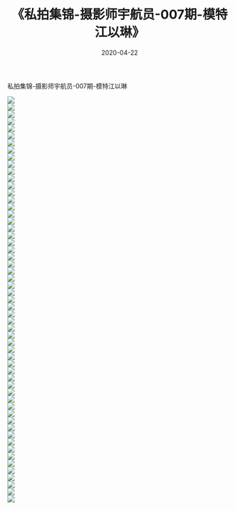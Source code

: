 ﻿---
layout: post
title:  《私拍集锦-摄影师宇航员-007期-模特江以琳》
date:   2020-04-22
img: http://imgx.orgx.ga/漏D/网络美图/2020/私拍集锦-摄影师宇航员-007期-模特江以琳/000.jpg
categories: [美女, 清纯, 唯美]
---

私拍集锦-摄影师宇航员-007期-模特江以琳

  ![](http://imgx.orgx.ga/漏D/网络美图/2020/私拍集锦-摄影师宇航员-007期-模特江以琳/001.jpg) <br> ![](http://imgx.orgx.ga/漏D/网络美图/2020/私拍集锦-摄影师宇航员-007期-模特江以琳/002.jpg) <br> ![](http://imgx.orgx.ga/漏D/网络美图/2020/私拍集锦-摄影师宇航员-007期-模特江以琳/003.jpg) <br> ![](http://imgx.orgx.ga/漏D/网络美图/2020/私拍集锦-摄影师宇航员-007期-模特江以琳/004.jpg) <br> ![](http://imgx.orgx.ga/漏D/网络美图/2020/私拍集锦-摄影师宇航员-007期-模特江以琳/005.jpg) <br> ![](http://imgx.orgx.ga/漏D/网络美图/2020/私拍集锦-摄影师宇航员-007期-模特江以琳/006.jpg) <br> ![](http://imgx.orgx.ga/漏D/网络美图/2020/私拍集锦-摄影师宇航员-007期-模特江以琳/007.jpg) <br> ![](http://imgx.orgx.ga/漏D/网络美图/2020/私拍集锦-摄影师宇航员-007期-模特江以琳/008.jpg) <br> ![](http://imgx.orgx.ga/漏D/网络美图/2020/私拍集锦-摄影师宇航员-007期-模特江以琳/009.jpg) <br> ![](http://imgx.orgx.ga/漏D/网络美图/2020/私拍集锦-摄影师宇航员-007期-模特江以琳/010.jpg) <br> ![](http://imgx.orgx.ga/漏D/网络美图/2020/私拍集锦-摄影师宇航员-007期-模特江以琳/011.jpg) <br> ![](http://imgx.orgx.ga/漏D/网络美图/2020/私拍集锦-摄影师宇航员-007期-模特江以琳/012.jpg) <br> ![](http://imgx.orgx.ga/漏D/网络美图/2020/私拍集锦-摄影师宇航员-007期-模特江以琳/013.jpg) <br> ![](http://imgx.orgx.ga/漏D/网络美图/2020/私拍集锦-摄影师宇航员-007期-模特江以琳/014.jpg) <br> ![](http://imgx.orgx.ga/漏D/网络美图/2020/私拍集锦-摄影师宇航员-007期-模特江以琳/015.jpg) <br> ![](http://imgx.orgx.ga/漏D/网络美图/2020/私拍集锦-摄影师宇航员-007期-模特江以琳/016.jpg) <br> ![](http://imgx.orgx.ga/漏D/网络美图/2020/私拍集锦-摄影师宇航员-007期-模特江以琳/017.jpg) <br> ![](http://imgx.orgx.ga/漏D/网络美图/2020/私拍集锦-摄影师宇航员-007期-模特江以琳/018.jpg) <br> ![](http://imgx.orgx.ga/漏D/网络美图/2020/私拍集锦-摄影师宇航员-007期-模特江以琳/019.jpg) <br> ![](http://imgx.orgx.ga/漏D/网络美图/2020/私拍集锦-摄影师宇航员-007期-模特江以琳/020.jpg) <br> ![](http://imgx.orgx.ga/漏D/网络美图/2020/私拍集锦-摄影师宇航员-007期-模特江以琳/021.jpg) <br> ![](http://imgx.orgx.ga/漏D/网络美图/2020/私拍集锦-摄影师宇航员-007期-模特江以琳/022.jpg) <br> ![](http://imgx.orgx.ga/漏D/网络美图/2020/私拍集锦-摄影师宇航员-007期-模特江以琳/023.jpg) <br> ![](http://imgx.orgx.ga/漏D/网络美图/2020/私拍集锦-摄影师宇航员-007期-模特江以琳/024.jpg) <br> ![](http://imgx.orgx.ga/漏D/网络美图/2020/私拍集锦-摄影师宇航员-007期-模特江以琳/025.jpg) <br> ![](http://imgx.orgx.ga/漏D/网络美图/2020/私拍集锦-摄影师宇航员-007期-模特江以琳/026.jpg) <br> ![](http://imgx.orgx.ga/漏D/网络美图/2020/私拍集锦-摄影师宇航员-007期-模特江以琳/027.jpg) <br> ![](http://imgx.orgx.ga/漏D/网络美图/2020/私拍集锦-摄影师宇航员-007期-模特江以琳/028.jpg) <br> ![](http://imgx.orgx.ga/漏D/网络美图/2020/私拍集锦-摄影师宇航员-007期-模特江以琳/029.jpg) <br> ![](http://imgx.orgx.ga/漏D/网络美图/2020/私拍集锦-摄影师宇航员-007期-模特江以琳/030.jpg) <br> ![](http://imgx.orgx.ga/漏D/网络美图/2020/私拍集锦-摄影师宇航员-007期-模特江以琳/031.jpg) <br> ![](http://imgx.orgx.ga/漏D/网络美图/2020/私拍集锦-摄影师宇航员-007期-模特江以琳/032.jpg) <br> ![](http://imgx.orgx.ga/漏D/网络美图/2020/私拍集锦-摄影师宇航员-007期-模特江以琳/033.jpg) <br> ![](http://imgx.orgx.ga/漏D/网络美图/2020/私拍集锦-摄影师宇航员-007期-模特江以琳/034.jpg) <br> ![](http://imgx.orgx.ga/漏D/网络美图/2020/私拍集锦-摄影师宇航员-007期-模特江以琳/035.jpg) <br> ![](http://imgx.orgx.ga/漏D/网络美图/2020/私拍集锦-摄影师宇航员-007期-模特江以琳/036.jpg) <br> ![](http://imgx.orgx.ga/漏D/网络美图/2020/私拍集锦-摄影师宇航员-007期-模特江以琳/037.jpg) <br> ![](http://imgx.orgx.ga/漏D/网络美图/2020/私拍集锦-摄影师宇航员-007期-模特江以琳/038.jpg) <br> ![](http://imgx.orgx.ga/漏D/网络美图/2020/私拍集锦-摄影师宇航员-007期-模特江以琳/039.jpg) <br> ![](http://imgx.orgx.ga/漏D/网络美图/2020/私拍集锦-摄影师宇航员-007期-模特江以琳/040.jpg) <br> ![](http://imgx.orgx.ga/漏D/网络美图/2020/私拍集锦-摄影师宇航员-007期-模特江以琳/041.jpg) <br> ![](http://imgx.orgx.ga/漏D/网络美图/2020/私拍集锦-摄影师宇航员-007期-模特江以琳/042.jpg) <br> ![](http://imgx.orgx.ga/漏D/网络美图/2020/私拍集锦-摄影师宇航员-007期-模特江以琳/043.jpg) <br> ![](http://imgx.orgx.ga/漏D/网络美图/2020/私拍集锦-摄影师宇航员-007期-模特江以琳/044.jpg) <br> ![](http://imgx.orgx.ga/漏D/网络美图/2020/私拍集锦-摄影师宇航员-007期-模特江以琳/045.jpg) <br> ![](http://imgx.orgx.ga/漏D/网络美图/2020/私拍集锦-摄影师宇航员-007期-模特江以琳/046.jpg) <br> ![](http://imgx.orgx.ga/漏D/网络美图/2020/私拍集锦-摄影师宇航员-007期-模特江以琳/047.jpg) <br> ![](http://imgx.orgx.ga/漏D/网络美图/2020/私拍集锦-摄影师宇航员-007期-模特江以琳/048.jpg) <br> ![](http://imgx.orgx.ga/漏D/网络美图/2020/私拍集锦-摄影师宇航员-007期-模特江以琳/049.jpg) <br> ![](http://imgx.orgx.ga/漏D/网络美图/2020/私拍集锦-摄影师宇航员-007期-模特江以琳/050.jpg) <br> ![](http://imgx.orgx.ga/漏D/网络美图/2020/私拍集锦-摄影师宇航员-007期-模特江以琳/051.jpg) <br> ![](http://imgx.orgx.ga/漏D/网络美图/2020/私拍集锦-摄影师宇航员-007期-模特江以琳/052.jpg) <br> ![](http://imgx.orgx.ga/漏D/网络美图/2020/私拍集锦-摄影师宇航员-007期-模特江以琳/053.jpg) <br> ![](http://imgx.orgx.ga/漏D/网络美图/2020/私拍集锦-摄影师宇航员-007期-模特江以琳/054.jpg) <br> ![](http://imgx.orgx.ga/漏D/网络美图/2020/私拍集锦-摄影师宇航员-007期-模特江以琳/055.jpg) <br> ![](http://imgx.orgx.ga/漏D/网络美图/2020/私拍集锦-摄影师宇航员-007期-模特江以琳/056.jpg) <br> ![](http://imgx.orgx.ga/漏D/网络美图/2020/私拍集锦-摄影师宇航员-007期-模特江以琳/057.jpg) <br>